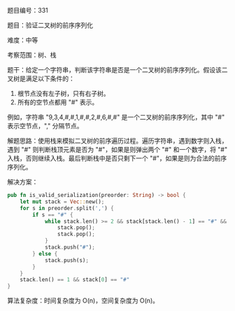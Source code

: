 题目编号：331

题目：验证二叉树的前序序列化

难度：中等

考察范围：树、栈

题干：给定一个字符串，判断该字符串是否是一个二叉树的前序序列化。假设该二叉树是满足以下条件的：

1. 根节点没有左子树，只有右子树。
2. 所有的空节点都用 "#" 表示。

例如，字符串 "9,3,4,#,#,1,#,#,2,#,6,#,#" 是一个二叉树的前序序列化，其中 "#" 表示空节点，"," 分隔节点。

解题思路：使用栈来模拟二叉树的前序遍历过程。遍历字符串，遇到数字则入栈，遇到 "#" 则判断栈顶元素是否为 "#"，如果是则弹出两个 "#" 和一个数字，将 "#" 入栈，否则继续入栈。最后判断栈中是否只剩下一个 "#"，如果是则为合法的前序序列化。

解决方案：

```rust
pub fn is_valid_serialization(preorder: String) -> bool {
    let mut stack = Vec::new();
    for s in preorder.split(',') {
        if s == "#" {
            while stack.len() >= 2 && stack[stack.len() - 1] == "#" && stack[stack.len() - 2] != "#" {
                stack.pop();
                stack.pop();
            }
            stack.push("#");
        } else {
            stack.push(s);
        }
    }
    stack.len() == 1 && stack[0] == "#"
}
```

算法复杂度：时间复杂度为 O(n)，空间复杂度为 O(n)。